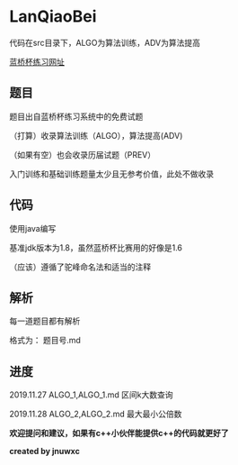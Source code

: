 # LanQiaoBei

代码在src目录下，ALGO为算法训练，ADV为算法提高

[蓝桥杯练习网址](http://lx.lanqiao.cn/index.page)

## 题目

题目出自蓝桥杯练习系统中的免费试题

（打算）收录算法训练（ALGO），算法提高(ADV)

（如果有空）也会收录历届试题（PREV）

入门训练和基础训练题量太少且无参考价值，此处不做收录

## 代码

使用java编写

基准jdk版本为1.8，虽然蓝桥杯比赛用的好像是1.6

（应该）遵循了驼峰命名法和适当的注释

## 解析

每一道题目都有解析

格式为： 题目号.md


## 进度

2019.11.27 ALGO_1,ALGO_1.md 区间k大数查询

2019.11.28 ALGO_2,ALGO_2.md 最大最小公倍数

**欢迎提问和建议，如果有c++小伙伴能提供c++的代码就更好了**

**created by jnuwxc**


